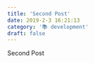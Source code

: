 ```yaml
---
title: 'Second Post'
date: 2019-2-3 16:21:13
category: '📚 development'
draft: false
---
```


Second Post
